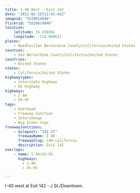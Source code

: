 ```yaml
---
title: I-40 West - Exit 142
date: "2011-02-25T12:42:45Z"
imageid: "5520614046"
flickrid: "5520614046"
location:
    latitude: 34.836561
    longitude: -114.609611
places:
    - Needles|San Bernardino County|California|United States
counties:
    - San Bernardino County|California|United States
countries:
    - United States
states:
    - California|United States
highwaytypes:
    - Interstate Highway
    - US Highway
highways:
    - I-40
    - US-95
tags:
    - Overhead
    - Freeway Junction
    - Interchange
    - Big Green Sign
freewayJunctions:
    - milepost: "142.37"
      freewayName: I-40
      freewaySlug: i40-california
      description: Exit 142
overlaps:
    - name: I-40/US-95
      highways:
        - I-40
        - US-95

---
```

I-40 west at Exit 142 - J St./Downtown.
